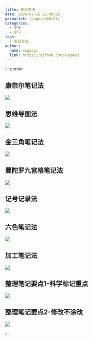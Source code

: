 ```yaml
---
title: 笔记方法
date: 2020-07-16 11:00:55
permalink: /pages/e60c81/
categories: 
  - 更多
  - 学习
tags: 
  - 笔记方法
author: 
  name: xugaoyi
  link: https://github.com/xugaoyi
---
```


::: center

## 康奈尔笔记法
![](https://jsd.cdn.zzko.cn/gh/xugaoyi/image_store/blog/20200716105752.jpg)

## 思维导图法
![](https://jsd.cdn.zzko.cn/gh/xugaoyi/image_store/blog/20200716105747.jpg)

## 金三角笔记法
![](https://jsd.cdn.zzko.cn/gh/xugaoyi/image_store/blog/20200716105753.jpg)

## 曼陀罗九宫格笔记法
![](https://jsd.cdn.zzko.cn/gh/xugaoyi/image_store/blog/20200716105748.jpg)

## 记号记录法
![](https://jsd.cdn.zzko.cn/gh/xugaoyi/image_store/blog/20200716105749.jpg)

## 六色笔记法
![](https://jsd.cdn.zzko.cn/gh/xugaoyi/image_store/blog/20200716105750.jpg)

## 加工笔记法
![](https://jsd.cdn.zzko.cn/gh/xugaoyi/image_store/blog/20200716105751.jpg)

## 整理笔记要点1-科学标记重点
![](https://jsd.cdn.zzko.cn/gh/xugaoyi/image_store/blog/20200716105746.jpg)

## 整理笔记要点2-修改不涂改
![](https://jsd.cdn.zzko.cn/gh/xugaoyi/image_store/blog/20200716105745.jpg)

:::
